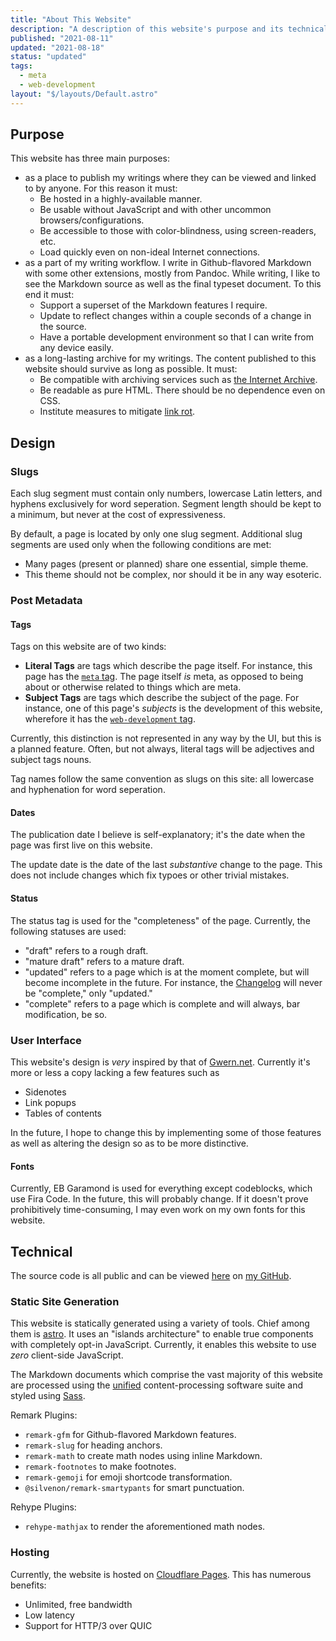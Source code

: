 ```yaml
---
title: "About This Website"
description: "A description of this website's purpose and its technical details."
published: "2021-08-11"
updated: "2021-08-18"
status: "updated"
tags:
  - meta
  - web-development
layout: "$/layouts/Default.astro"
---
```


## Purpose

This website has three main purposes:

- as a place to publish my writings where they can be viewed and linked to by anyone. For this reason it must:
  - Be hosted in a highly-available manner.
  - Be usable without JavaScript and with other uncommon browsers/configurations.
  - Be accessible to those with color-blindness, using screen-readers, etc.
  - Load quickly even on non-ideal Internet connections.
- as a part of my writing workflow. I write in Github-flavored Markdown with some other extensions, mostly from Pandoc. While writing, I like to see the Markdown source as well as the final typeset document. To this end it must:
  - Support a superset of the Markdown features I require.
  - Update to reflect changes within a couple seconds of a change in the source.
  - Have a portable development environment so that I can write from any device easily.
- as a long-lasting archive for my writings. The content published to this website should survive as long as possible. It must:
  - Be compatible with archiving services such as [the Internet Archive](https://archive.org).
  - Be readable as pure HTML. There should be no dependence even on CSS.
  - Institute measures to mitigate [link rot](https://en.wikipedia.org/wiki/Link_rot).

## Design

### Slugs

Each slug segment must contain only numbers, lowercase Latin letters, and hyphens exclusively for word seperation. Segment length should be kept to a minimum, but never at the cost of expressiveness.

By default, a page is located by only one slug segment. Additional slug segments are used only when the following conditions are met:

- Many pages (present or planned) share one essential, simple theme.
- This theme should not be complex, nor should it be in any way esoteric.

### Post Metadata

#### Tags

Tags on this website are of two kinds:

- **Literal Tags** are tags which describe the page itself. For instance, this page has the [`meta` tag](/tags/meta). The page itself _is_ meta, as opposed to being about or otherwise related to things which are meta.
- **Subject Tags** are tags which describe the subject of the page. For instance, one of this page's _subjects_ is the development of this website, wherefore it has the [`web-development` tag](/tags/web-development).

Currently, this distinction is not represented in any way by the UI, but this is a planned feature. Often, but not always, literal tags will be adjectives and subject tags nouns.

Tag names follow the same convention as slugs on this site: all lowercase and hyphenation for word seperation.

#### Dates

The publication date I believe is self-explanatory; it's the date when the page was first live on this website.

The update date is the date of the last _substantive_ change to the page. This does not include changes which fix typoes or other trivial mistakes.

#### Status

The status tag is used for the "completeness" of the page. Currently, the following statuses are used:

- "draft" refers to a rough draft.
- "mature draft" refers to a mature draft.
- "updated" refers to a page which is at the moment complete, but will become incomplete in the future. For instance, the [Changelog](/changelog) will never be "complete," only "updated."
- "complete" refers to a page which is complete and will always, bar modification, be so.

### User Interface

This website's design is _very_ inspired by that of [Gwern.net](https://gwern.net). Currently it's more or less a copy lacking a few features such as

- Sidenotes
- Link popups
- Tables of contents

In the future, I hope to change this by implementing some of those features as well as altering the design so as to be more distinctive.

#### Fonts

Currently, EB Garamond is used for everything except codeblocks, which use Fira Code. In the future, this will probably change. If it doesn't prove prohibitively time-consuming, I may even work on my own fonts for this website.

## Technical

The source code is all public and can be viewed [here](https://github.com/max-niederman/website) on [my GitHub](https://github.com/max-niederman).

### Static Site Generation

This website is statically generated using a variety of tools. Chief among them is [astro](https://astro.build). It uses an "islands architecture" to enable true components with completely opt-in JavaScript. Currently, it enables this website to use _zero_ client-side JavaScript.

The Markdown documents which comprise the vast majority of this website are processed using the [unified](https://unifiedjs.com) content-processing software suite and styled using [Sass](https://sass-lang.com).

Remark Plugins:

- `remark-gfm` for Github-flavored Markdown features.
- `remark-slug` for heading anchors.
- `remark-math` to create math nodes using inline Markdown.
- `remark-footnotes` to make footnotes.
- `remark-gemoji` for emoji shortcode transformation.
- `@silvenon/remark-smartypants` for smart punctuation.

Rehype Plugins:

- `rehype-mathjax` to render the aforementioned math nodes.

### Hosting

Currently, the website is hosted on [Cloudflare Pages](https://pages.cloudflare.com). This has numerous benefits:

- Unlimited, free bandwidth
- Low latency
- Support for HTTP/3 over QUIC
